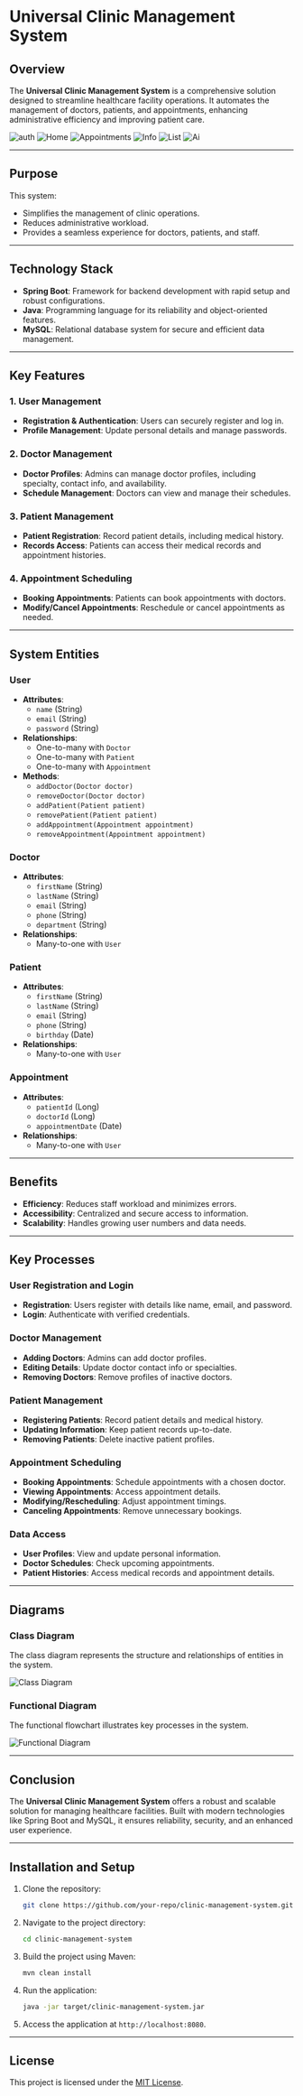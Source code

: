# Universal Clinic Management System

## Overview
The **Universal Clinic Management System** is a comprehensive solution designed to streamline healthcare facility operations. It automates the management of doctors, patients, and appointments, enhancing administrative efficiency and improving patient care.

![auth](diagrams/demo/auth.jpeg)
![Home](diagrams/demo/home.jpeg)
![Appointments](diagrams/demo/appointments.jpeg)
![Info](diagrams/demo/info.jpeg)
![List](diagrams/demo/list.jpeg)
![Ai](diagrams/demo/ai.jpeg)

---

## Purpose
This system:
- Simplifies the management of clinic operations.
- Reduces administrative workload.
- Provides a seamless experience for doctors, patients, and staff.

---

## Technology Stack
- **Spring Boot**: Framework for backend development with rapid setup and robust configurations.
- **Java**: Programming language for its reliability and object-oriented features.
- **MySQL**: Relational database system for secure and efficient data management.

---

## Key Features

### 1. User Management
- **Registration & Authentication**: Users can securely register and log in.
- **Profile Management**: Update personal details and manage passwords.

### 2. Doctor Management
- **Doctor Profiles**: Admins can manage doctor profiles, including specialty, contact info, and availability.
- **Schedule Management**: Doctors can view and manage their schedules.

### 3. Patient Management
- **Patient Registration**: Record patient details, including medical history.
- **Records Access**: Patients can access their medical records and appointment histories.

### 4. Appointment Scheduling
- **Booking Appointments**: Patients can book appointments with doctors.
- **Modify/Cancel Appointments**: Reschedule or cancel appointments as needed.

---

## System Entities

### User
- **Attributes**:
  - `name` (String)
  - `email` (String)
  - `password` (String)
- **Relationships**:
  - One-to-many with `Doctor`
  - One-to-many with `Patient`
  - One-to-many with `Appointment`
- **Methods**:
  - `addDoctor(Doctor doctor)`
  - `removeDoctor(Doctor doctor)`
  - `addPatient(Patient patient)`
  - `removePatient(Patient patient)`
  - `addAppointment(Appointment appointment)`
  - `removeAppointment(Appointment appointment)`

### Doctor
- **Attributes**:
  - `firstName` (String)
  - `lastName` (String)
  - `email` (String)
  - `phone` (String)
  - `department` (String)
- **Relationships**:
  - Many-to-one with `User`

### Patient
- **Attributes**:
  - `firstName` (String)
  - `lastName` (String)
  - `email` (String)
  - `phone` (String)
  - `birthday` (Date)
- **Relationships**:
  - Many-to-one with `User`

### Appointment
- **Attributes**:
  - `patientId` (Long)
  - `doctorId` (Long)
  - `appointmentDate` (Date)
- **Relationships**:
  - Many-to-one with `User`

---

## Benefits
- **Efficiency**: Reduces staff workload and minimizes errors.
- **Accessibility**: Centralized and secure access to information.
- **Scalability**: Handles growing user numbers and data needs.

---

## Key Processes

### User Registration and Login
- **Registration**: Users register with details like name, email, and password.
- **Login**: Authenticate with verified credentials.

### Doctor Management
- **Adding Doctors**: Admins can add doctor profiles.
- **Editing Details**: Update doctor contact info or specialties.
- **Removing Doctors**: Remove profiles of inactive doctors.

### Patient Management
- **Registering Patients**: Record patient details and medical history.
- **Updating Information**: Keep patient records up-to-date.
- **Removing Patients**: Delete inactive patient profiles.

### Appointment Scheduling
- **Booking Appointments**: Schedule appointments with a chosen doctor.
- **Viewing Appointments**: Access appointment details.
- **Modifying/Rescheduling**: Adjust appointment timings.
- **Canceling Appointments**: Remove unnecessary bookings.

### Data Access
- **User Profiles**: View and update personal information.
- **Doctor Schedules**: Check upcoming appointments.
- **Patient Histories**: Access medical records and appointment details.

---

## Diagrams

### Class Diagram
The class diagram represents the structure and relationships of entities in the system.

![Class Diagram](diagrams/entity.jpg)

### Functional Diagram
The functional flowchart illustrates key processes in the system.

![Functional Diagram](diagrams/function.jpg)

---

## Conclusion
The **Universal Clinic Management System** offers a robust and scalable solution for managing healthcare facilities. Built with modern technologies like Spring Boot and MySQL, it ensures reliability, security, and an enhanced user experience.

---

## Installation and Setup
1. Clone the repository:
   ```bash
   git clone https://github.com/your-repo/clinic-management-system.git
   ```
2. Navigate to the project directory:
   ```bash
   cd clinic-management-system
   ```
3. Build the project using Maven:
   ```bash
   mvn clean install
   ```
4. Run the application:
   ```bash
   java -jar target/clinic-management-system.jar
   ```
5. Access the application at `http://localhost:8080`.

---

## License
This project is licensed under the [MIT License](LICENSE).



